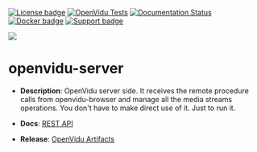 [![License badge](https://img.shields.io/badge/license-Apache2-orange.svg)](http://www.apache.org/licenses/LICENSE-2.0)
[![OpenVidu Tests](https://github.com/OpenVidu/openvidu/actions/workflows/openvidu-ce-test.yml/badge.svg)](https://github.com/OpenVidu/openvidu/actions/workflows/openvidu-ce-test.yml)
[![Documentation Status](https://readthedocs.org/projects/openvidu/badge/?version=stable)](https://docs.openvidu.io/en/stable/?badge=stable)
[![Docker badge](https://img.shields.io/docker/pulls/fiware/orion.svg)](https://hub.docker.com/r/openvidu/)
[![Support badge](https://img.shields.io/badge/support-sof-yellowgreen.svg)](https://openvidu.discourse.group/)

[![][OpenViduLogo]](https://openvidu.io)

openvidu-server
===

- **Description**: OpenVidu server side. It receives the remote procedure calls from openvidu-browser and manage all the media streams operations. You don't have to make direct use of it. Just to run it.

- **Docs**: [REST API](https://docs.openvidu.io/en/stable/reference-docs/REST-API/)

- **Release**: [OpenVidu Artifacts](https://docs.openvidu.io/en/stable/releases/)

[OpenViduLogo]: https://secure.gravatar.com/avatar/5daba1d43042f2e4e85849733c8e5702?s=120
